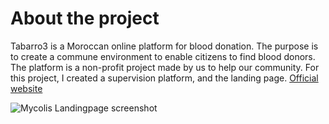 # **About the project**

Tabarro3 is a Moroccan online platform for blood donation. The purpose is to create a commune environment to enable citizens to find blood donors. The platform is a non-profit project made by us to help our community.
For this project, I created a supervision platform, and the landing page.
[Official website](https://mycolisfrance.com/)

<img src="/projects/mycolis-france/img-1.png" alt="Mycolis Landingpage screenshot" />